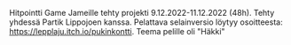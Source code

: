 Hitpointti Game Jameille tehty projekti 9.12.2022-11.12.2022 (48h). Tehty yhdessä Partik Lippojoen kanssa. Pelattava selainversio löytyy osoitteesta: https://lepplaju.itch.io/pukinkontti. Teema pelille oli "Häkki"
